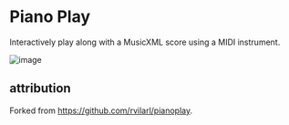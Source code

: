 # Piano Play

Interactively play along with a MusicXML score using a MIDI instrument.

![image](https://user-images.githubusercontent.com/22865285/147494912-154ee69c-7abe-4d38-86d9-a2e110ddf67a.png)


## attribution

Forked from https://github.com/rvilarl/pianoplay.
